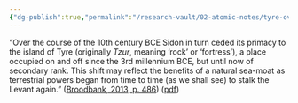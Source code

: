 ```yaml
---
{"dg-publish":true,"permalink":"/research-vault/02-atomic-notes/tyre-overtook-sidon-as-the-main-phoenician-port-city-in-the-east-in-the-10th-century-bce/"}
---
```


“Over the course of the 10th century BCE Sidon in turn ceded its primacy to the island of Tyre (originally *Tzur*, meaning ‘rock’ or ‘fortress’), a place occupied on and off since the 3rd millennium BCE, but until now of secondary rank. This shift may reflect the benefits of a natural sea-moat as terrestrial powers began from time to time (as we shall see) to stalk the Levant again.” ([Broodbank, 2013, p. 486](zotero://select/library/items/IR54JIQG)) ([pdf](zotero://open-pdf/library/items/85K7BT2G?page=453&annotation=SNKSS3GH))